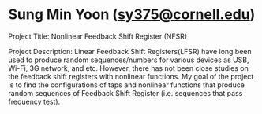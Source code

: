 # Sung Min Yoon (sy375@cornell.edu)
Project Title: Nonlinear Feedback Shift Register (NFSR)

Project Description: Linear Feedback Shift Registers(LFSR) have long been used to produce random sequences/numbers for various devices as USB, Wi-Fi, 3G network, and etc. However, there has not been close studies on the feedback shift registers with nonlinear functions. My goal of the project is to find the configurations of taps and nonlinear functions that produce random sequences of Feedback Shift Register (i.e. sequences that pass frequency test).
